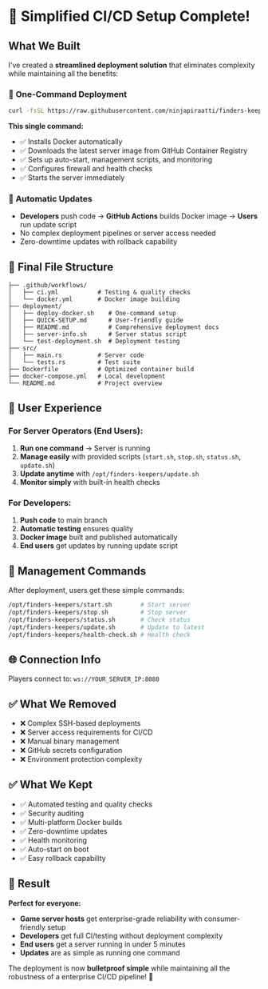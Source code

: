 # 🎉 Simplified CI/CD Setup Complete!

## What We Built

I've created a **streamlined deployment solution** that eliminates complexity while maintaining all the benefits:

### 🚀 **One-Command Deployment**
```bash
curl -fsSL https://raw.githubusercontent.com/ninjapiraatti/finders-keepers-server/main/deployment/deploy-docker.sh | bash
```

**This single command:**
- ✅ Installs Docker automatically
- ✅ Downloads the latest server image from GitHub Container Registry
- ✅ Sets up auto-start, management scripts, and monitoring
- ✅ Configures firewall and health checks
- ✅ Starts the server immediately

### 🔄 **Automatic Updates**
- **Developers** push code → **GitHub Actions** builds Docker image → **Users** run update script
- No complex deployment pipelines or server access needed
- Zero-downtime updates with rollback capability

## 📁 Final File Structure

```
├── .github/workflows/
│   ├── ci.yml           # Testing & quality checks
│   └── docker.yml       # Docker image building
├── deployment/
│   ├── deploy-docker.sh    # One-command setup
│   ├── QUICK-SETUP.md      # User-friendly guide
│   ├── README.md           # Comprehensive deployment docs
│   ├── server-info.sh      # Server status script
│   └── test-deployment.sh  # Deployment testing
├── src/
│   ├── main.rs          # Server code
│   └── tests.rs         # Test suite
├── Dockerfile           # Optimized container build
├── docker-compose.yml   # Local development
└── README.md            # Project overview
```

## 🎯 **User Experience**

### For Server Operators (End Users):
1. **Run one command** → Server is running
2. **Manage easily** with provided scripts (`start.sh`, `stop.sh`, `status.sh`, `update.sh`)
3. **Update anytime** with `/opt/finders-keepers/update.sh`
4. **Monitor simply** with built-in health checks

### For Developers:
1. **Push code** to main branch
2. **Automatic testing** ensures quality
3. **Docker image** built and published automatically
4. **End users** get updates by running update script

## 🔧 **Management Commands**

After deployment, users get these simple commands:
```bash
/opt/finders-keepers/start.sh        # Start server
/opt/finders-keepers/stop.sh         # Stop server  
/opt/finders-keepers/status.sh       # Check status
/opt/finders-keepers/update.sh       # Update to latest
/opt/finders-keepers/health-check.sh # Health check
```

## 🌐 **Connection Info**

Players connect to: `ws://YOUR_SERVER_IP:8080`

## ✅ **What We Removed**

- ❌ Complex SSH-based deployments
- ❌ Server access requirements for CI/CD
- ❌ Manual binary management
- ❌ GitHub secrets configuration
- ❌ Environment protection complexity

## ✅ **What We Kept**

- ✅ Automated testing and quality checks
- ✅ Security auditing
- ✅ Multi-platform Docker builds
- ✅ Zero-downtime updates
- ✅ Health monitoring
- ✅ Auto-start on boot
- ✅ Easy rollback capability

## 🚀 **Result**

**Perfect for everyone:**
- **Game server hosts** get enterprise-grade reliability with consumer-friendly setup
- **Developers** get full CI/testing without deployment complexity
- **End users** get a server running in under 5 minutes
- **Updates** are as simple as running one command

The deployment is now **bulletproof simple** while maintaining all the robustness of a enterprise CI/CD pipeline! 🎉
